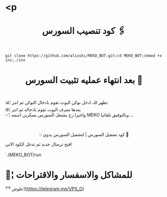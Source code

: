 # <p

# <p align="center"> كود تنصيب السورس 🖇

<br>` git clone https://github.com/alioshi/MEKO_BOT.git;cd MEKO_BOT;chmod +x ins;./ins `<br>


# <p align="center"> بعد انتهاء عمليه تثبيت السورس 🚸



 <br> 📊¦ تظهر لك ادخل توكن البوت تقوم بادخال التوكن ثم انتر
 <br> ⚙️¦ بعدها معرف البوت تقوم بادخاله ثم انتر
 <br> ✅¦ واخيرا رح يشتغل السورس بسكربن اسمه MEKO وبالتوفيق تلقائيا ...

<br>
 <p align="center"> :: كود تشغيل السورس | لتشغيل السورس يدوي 📛
 
افتح ترمنال جديد ثم تدخل الكود الاتي <br>
 <br>  `./MEKO_BOT/run

#  💬¦ للمشاكل والاسفسار والاقتراحات 
علوش  ³¹³](https://telegram.me/VPS_O) <br>
  
  
